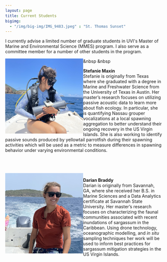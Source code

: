 ```yaml
---
layout: page
title: Current Students
bigimg:
  - "/img/big-img/IMG_9483.jpeg" : "St. Thomas Sunset"
---
```


I currently advise a limited number of graduate students in UVI's Master of Marine and Environmental Science (MMES) program. I also serve as a committee member for a number of other students in the program.   


<img align="left" width="250" padding-right="10" src="/img/big-img/stef.jpeg"> &nbsp &nbsp

**Stefanie Maxin**  
Stefanie is originally from Texas where she graduated with a degree in Marine and Freshwater Science from the University of Texas in Austin. Her master’s research focuses on utilizing passive acoustic data to learn more about fish ecology. In particular, she is quantifying Nassau grouper vocalizations at a local spawning aggregation to better understand their ongoing recovery in the US Virgin Islands. She is also working to identify passive sounds produced by yellowtail parrotfish during their spawning activities which will be used as a metric to measure differences in spawning behavior under varying environmental conditions.    

<br clear="left"/>
<br clear="left"/>
<br clear="left"/>
        
      
<img align="left" width="250" src="/img/big-img/darian.jpeg">

**Darian Braddy**    
Darian is originally from Savannah, GA, where she received her B.S. in Marine Sciences and a Data Analytics certificate at Savannah State University. Her master’s research focuses on characterizing the faunal communities associated with recent inundations of sargassum in the Caribbean. Using drone technology, oceanographic modelling, and *in* *situ* sampling techniques her work will be used to inform best practices for sargassum mitigation strategies in the US Virgin Islands.  

